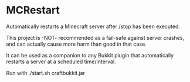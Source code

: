 MCRestart
=========

Automatically restarts a Minecraft server after /stop has been executed.

This project is -NOT- recommended as a fail-safe against server crashes, and can actually cause more harm than good in that case.

It can be used as a companion to any Bukkit plugin that automatically restarts a server at a scheduled time/interval.

Run with ./start.sh craftbukkit.jar